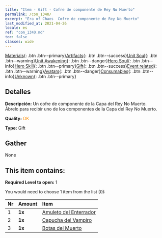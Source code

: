```yaml
---
title: "Item - Gift - Cofre de componente de Rey No Muerto"
permalink: /con_1340/
excerpt: "Era of Chaos  Cofre de componente de Rey No Muerto"
last_modified_at: 2021-04-26
locale: es
ref: "con_1340.md"
toc: false
classes: wide
---
```

 [Materials](/ItemsES/){: .btn .btn--primary}[Artifacts](/ItemsES/Artifacts/){: .btn .btn--success}[Unit Soul](/ItemsES/UnitSoul/){: .btn .btn--warning}[Unit Awakening](/ItemsES/UnitAwakening/){: .btn .btn--danger}[Hero Soul](/ItemsES/HeroSoul/){: .btn .btn--info}[Hero Skill](/ItemsES/HeroSkill/){: .btn .btn--primary}[Gift](/ItemsES/Gift/){: .btn .btn--success}[Event related](/ItemsES/Events/){: .btn .btn--warning}[Avatars](/ItemsES/Avatars/){: .btn .btn--danger}[Consumables](/ItemsES/Consumables/){: .btn .btn--info}[Unknown](/ItemsES/Unknown/){: .btn .btn--primary}

## Detalles
 **Descripción:** Un cofre de componente de la Capa del Rey No Muerto. Ábrelo para recibir uno de los componentes de la Capa del Rey No Muerto.

 **Quality:** <span style="color: #FF8C00">OK</span>

 **Type:** Gift

## Gather

  None

## This item contains:

 **Required Level to open:** 1

 You would need to choose 1 item from the list (0):

  | Nr | Amount |     Item    |
  |:---|:-------|:------------|
  | 1 |  **1x** | [Amuleto del Enterrador](/ItemsES/art_129/) |  | 
  | 2 |  **1x** | [Capucha del Vampiro](/ItemsES/art_130/) |  | 
  | 3 |  **1x** | [Botas del Muerto](/ItemsES/art_131/) |  | 
